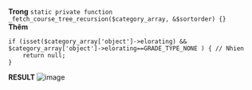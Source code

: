 **Trong** ```static private function _fetch_course_tree_recursion($category_array, &$sortorder) {}```  
**Thêm**  
```
if (isset($category_array['object']->elorating) && $category_array['object']->elorating==GRADE_TYPE_NONE ) { // Nhien
    return null;
}
```  
**RESULT**
![image](https://user-images.githubusercontent.com/32034702/146160560-d0257a52-5b04-47b9-8140-372770c452ac.png)
